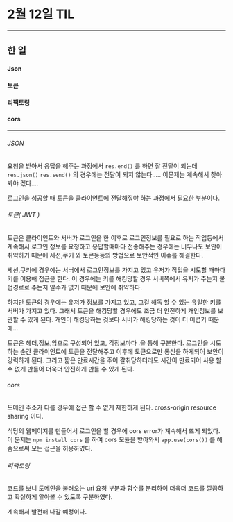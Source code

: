 # 2월 12일 TIL

------

## 한 일

#### Json

#### 토큰

#### 리팩토링

#### cors

------

###### JSON

요청을 받아서 응답을 해주는 과정에서 `res.end()` 를 하면 잘 전달이 되는데 `res.json()` `res.send()` 의 경우에는 전달이 되지 않는다..... 이문제는 계속해서 찾아봐야 겠다....

로그인을 성공할 때 토큰을 클라이언트에 전달해줘야 하는 과정에서 필요한 부분이다.

###### 토큰( JWT )

토큰은 클라이언트와 서버가 로그인을 한 이후로 로그인정보를 필요로 하는 작업등에서 계속해서 로그인 정보를 요청하고 응답할때마다 전송해주는 경우에는 너무나도 보안이 취약하기 때문에 세션,쿠키 와 토큰등등의 방법으로 보안적인 이슈를 해결한다.

세션,쿠키에 경우에는 서버에서 로그인정보를 가지고 있고 유저가 작업을 시도할 때마다 키를 이용해 접근을 한다. 이 경우에는 키를 해킹당할 경우 서버쪽에서 유저가 주는지 불법경로로 주는지 알수가 없기 때문에 보안에 취약하다.

하지만 토큰의 경우에는 유저가 정보를 가지고 있고, 그걸 해독 할 수 있는 유일한 키를 서버가 가지고 있다. 그래서 토큰을 해킹당할 경우에도 조금 더 안전하게 개인정보를 보관할 수 있게 된다. 개인이 해킹당하는 것보다 서버가 해킹당하는 것이 더 어렵기 때문에...

토큰은 헤더,정보,암호로 구성되어 있고, 각정보마다 .을 통해 구분한다. 로그인을 시도하는 순간 클라이언트에 토큰을 전달해주고 이후에 토큰으로만 통신을 하게되어 보안이 강력하게 된다. 그리고 짧은 만료시간을 주어 갈취당하더라도 시간이 만료되어 사용 할 수 없게 만들어 더욱더 안전하게 만들 수 있게 된다.

###### cors

도메인 주소가 다를 경우에 접근 할 수 없게 제한하게 된다. cross-origin resource sharing 이다.

식당의 웹페이지를 만들어서 로그인을 할 경우에 cors error가 계속해서 뜨게 되었다. 이 문제는 `npm install cors` 를 하여 cors 모듈을 받아와서 `app.use(cors())` 를 해줌으로써 모든 접근을 허용하였다.

###### 리팩토링

코드를 보니 도메인을 불러오는 uri 요청 부분과 함수를 분리하여 더욱더 코드를 깔끔하고 확실하게 알아볼 수 있도록 구분하였다.

계속해서 발전해 나갈 예정이다.
